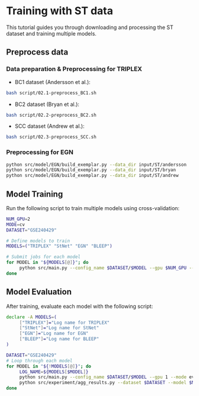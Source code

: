 # Training with ST data

This tutorial guides you through downloading and processing the ST dataset and training multiple models.

## Preprocess data

### Data preparation & Preprocessing for TRIPLEX
- BC1 dataset (Andersson et al.):
```bash
bash script/02.1-preprocess_BC1.sh
```
- BC2 dataset (Bryan et al.):
```bash
bash script/02.2-preprocess_BC2.sh
```
- SCC dataset (Andrew et al.):
```bash
bash script/02.3-preprocess_SCC.sh
```

### Preprocessing for EGN
```bash
python src/model/EGN/build_exemplar.py --data_dir input/ST/andersson
python src/model/EGN/build_exemplar.py --data_dir input/ST/bryan
python src/model/EGN/build_exemplar.py --data_dir input/ST/andrew
```

## Model Training

Run the following script to train multiple models using cross-validation:

```bash
NUM_GPU=2
MODE=cv
DATASET="GSE240429"

# Define models to train
MODELS=("TRIPLEX" "StNet" "EGN" "BLEEP")

# Submit jobs for each model
for MODEL in "${MODELS[@]}"; do
     python src/main.py --config_name $DATASET/$MODEL --gpu $NUM_GPU --mode $MODE
done
```

## Model Evaluation

After training, evaluate each model with the following script:

```bash
declare -A MODELS=(
     ["TRIPLEX"]="Log name for TRIPLEX"
     ["StNet"]="Log name for StNet"
     ["EGN"]="Log name for EGN"
     ["BLEEP"]="Log name for BLEEP"
)

DATASET="GSE240429"
# Loop through each model
for MODEL in "${!MODELS[@]}"; do
     LOG_NAME=${MODELS[$MODEL]}
     python src/main.py --config_name $DATASET/$MODEL --gpu 1 --mode eval --log_name $LOG_NAME
     python src/experiment/agg_results.py --dataset $DATASET --model $MODEL --log_name $LOG_NAME
done
```